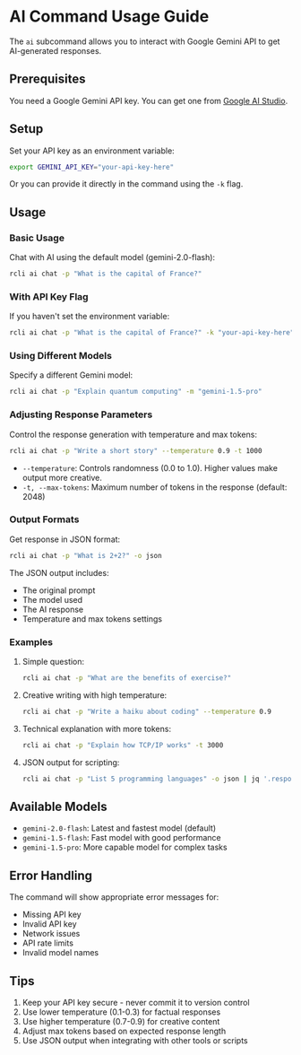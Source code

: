 # AI Command Usage Guide

The `ai` subcommand allows you to interact with Google Gemini API to get AI-generated responses.

## Prerequisites

You need a Google Gemini API key. You can get one from [Google AI Studio](https://makersuite.google.com/app/apikey).

## Setup

Set your API key as an environment variable:

```bash
export GEMINI_API_KEY="your-api-key-here"
```

Or you can provide it directly in the command using the `-k` flag.

## Usage

### Basic Usage

Chat with AI using the default model (gemini-2.0-flash):

```bash
rcli ai chat -p "What is the capital of France?"
```

### With API Key Flag

If you haven't set the environment variable:

```bash
rcli ai chat -p "What is the capital of France?" -k "your-api-key-here"
```

### Using Different Models

Specify a different Gemini model:

```bash
rcli ai chat -p "Explain quantum computing" -m "gemini-1.5-pro"
```

### Adjusting Response Parameters

Control the response generation with temperature and max tokens:

```bash
rcli ai chat -p "Write a short story" --temperature 0.9 -t 1000
```

- `--temperature`: Controls randomness (0.0 to 1.0). Higher values make output more creative.
- `-t, --max-tokens`: Maximum number of tokens in the response (default: 2048)

### Output Formats

Get response in JSON format:

```bash
rcli ai chat -p "What is 2+2?" -o json
```

The JSON output includes:

- The original prompt
- The model used
- The AI response
- Temperature and max tokens settings

### Examples

1. Simple question:

   ```bash
   rcli ai chat -p "What are the benefits of exercise?"
   ```

2. Creative writing with high temperature:

   ```bash
   rcli ai chat -p "Write a haiku about coding" --temperature 0.9
   ```

3. Technical explanation with more tokens:

   ```bash
   rcli ai chat -p "Explain how TCP/IP works" -t 3000
   ```

4. JSON output for scripting:
   ```bash
   rcli ai chat -p "List 5 programming languages" -o json | jq '.response'
   ```

## Available Models

- `gemini-2.0-flash`: Latest and fastest model (default)
- `gemini-1.5-flash`: Fast model with good performance
- `gemini-1.5-pro`: More capable model for complex tasks

## Error Handling

The command will show appropriate error messages for:

- Missing API key
- Invalid API key
- Network issues
- API rate limits
- Invalid model names

## Tips

1. Keep your API key secure - never commit it to version control
2. Use lower temperature (0.1-0.3) for factual responses
3. Use higher temperature (0.7-0.9) for creative content
4. Adjust max tokens based on expected response length
5. Use JSON output when integrating with other tools or scripts
